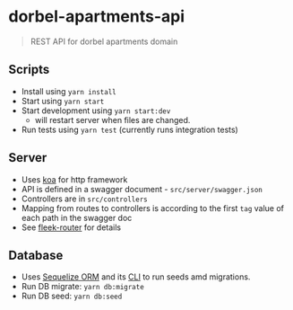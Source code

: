 # dorbel-apartments-api
> REST API for dorbel apartments domain

## Scripts
- Install using ``yarn install``
- Start using ``yarn start``
- Start development using ``yarn start:dev``
  - will restart server when files are changed.
- Run tests using ``yarn test`` (currently runs integration tests)

## Server
- Uses [koa](http://koajs.com/) for http framework
- API is defined in a swagger document - ``src/server/swagger.json``
- Controllers are in ``src/controllers``
- Mapping from routes to controllers is according to the first ``tag`` value of each path in the swagger doc
- See [fleek-router](https://github.com/fleekjs/fleek-router) for details

## Database
- Uses [Sequelize ORM](https://github.com/sequelize/sequelize) and its [CLI](https://github.com/sequelize/cli) to run seeds amd migrations. 
- Run DB migrate: ``yarn db:migrate``
- Run DB seed: ``yarn db:seed``
